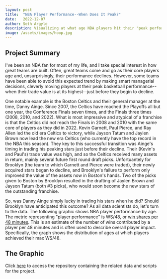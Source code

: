 ```yaml
---
layout: post
title:  "NBA Player Performance--When Does It Peak?"
date:   2022-12-07
author: Seth Argyle
description: Visualizing at what age NBA players hit their "peak performance".
image: /assets/images/hoop.jpg
---
```


## Project Summary
I've been an NBA fan for most of my life, and I take special interest in how great teams are built. Often, great teams come and go as their core players age and, unsurprisingly, their performance declines. However, some teams have been able to avoid this expected trend by making smart managerial decisions, cleverly moving players at their peak basketball performance--when their trade value is at its highest--just before they begin to decline.

One notable example is the Boston Celtics and their general manager at the time, Danny Ainge. Since 2007, the Celtics have reached the Playoffs all but one year, the Conference Finals seven times, and the Finals three times (2008, 2010, and 2022). What is most impressive and atypical of a franchise is that the Celtics did not reach the Finals in 2008 and 2010 with the same core of players as they did in 2022. Kevin Garnett, Paul Pierce, and Ray Allen led the old era Celtics to victory, while Jayson Tatum and Jaylen Brown now lead the new era Celtics (who currently have the top record in the NBA this season). They key to this successful transition was Ainge's timing in trading his peaking stars just before their decline. Their (Kevin's and Paul's) trade value was high, and so the Celtics received many assets in return, mainly several future first round draft picks. Unfortuantely for Brooklyn (the team to which Garnett and Pierce were traded), their newly acquired stars began to decline, and Brooklyn's failure to perform only improved the value of the assets now in Boston's hands. Two of the picks given to Boston by Brooklyn resulted in the drafting of Jaylen Brown and Jayson Tatum (both #3 picks), who would soon become the new stars of the outstanding franchise.

So, was Danny Ainge simply lucky in trading his stars when he did? Should Brooklyn have anticipated this outcome? As all data scientists do, let's turn to the data. The following graphic shows NBA player performance by age. The metric representing "player performance" is WS/48, or [win shares per 48 minutes](https://alvin-almazov.com/basketball-eng/ws-48/). This is an estimate of the number of wins contributed by a player per 48 minutes and is often used to describe overall player impact. Specifically, the graph shows the distribution of ages at which players achieved their max WS/48.

## The Graphic


Click [here](https://github.com/shargyle/NBA-Analysis) to access the repository containing the related data and scripts for the project.
